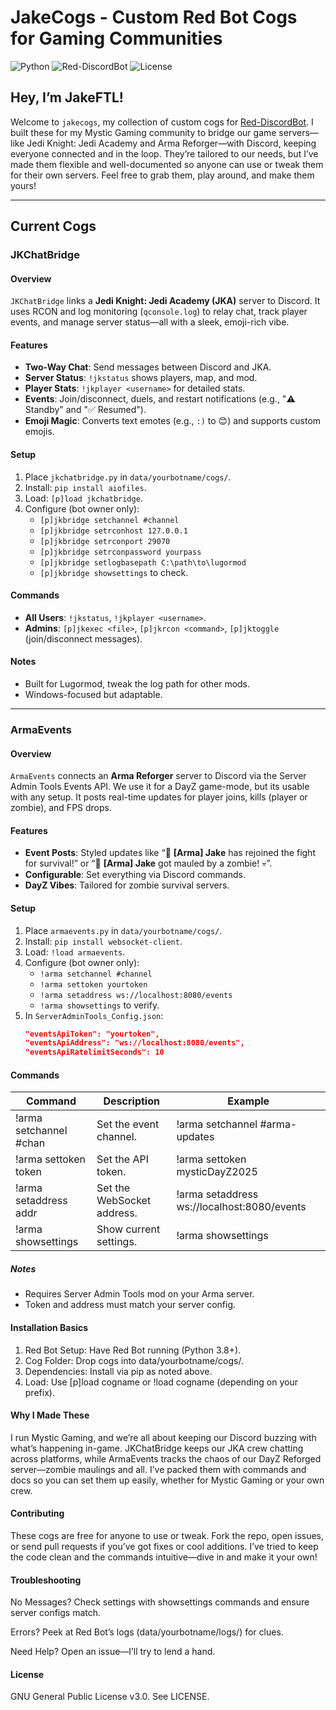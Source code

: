 # JakeCogs - Custom Red Bot Cogs for Gaming Communities

![Python](https://img.shields.io/badge/Python-3.8+-blue.svg)
![Red-DiscordBot](https://img.shields.io/badge/Red%20Bot-3.5+-red.svg)
![License](https://img.shields.io/badge/License-GPL%20v3-blue.svg)

## Hey, I’m JakeFTL!

Welcome to `jakecogs`, my collection of custom cogs for [Red-DiscordBot](https://github.com/Cog-Creators/Red-DiscordBot). I built these for my Mystic Gaming community to bridge our game servers—like Jedi Knight: Jedi Academy and Arma Reforger—with Discord, keeping everyone connected and in the loop. They’re tailored to our needs, but I’ve made them flexible and well-documented so anyone can use or tweak them for their own servers. Feel free to grab them, play around, and make them yours!

---

## Current Cogs

### JKChatBridge
#### Overview
`JKChatBridge` links a **Jedi Knight: Jedi Academy (JKA)** server to Discord. It uses RCON and log monitoring (`qconsole.log`) to relay chat, track player events, and manage server status—all with a sleek, emoji-rich vibe.

#### Features
- **Two-Way Chat**: Send messages between Discord and JKA.
- **Server Status**: `!jkstatus` shows players, map, and mod.
- **Player Stats**: `!jkplayer <username>` for detailed stats.
- **Events**: Join/disconnect, duels, and restart notifications (e.g., "⚠️ Standby" and "✅ Resumed").
- **Emoji Magic**: Converts text emotes (e.g., `:)` to 😊) and supports custom emojis.

#### Setup
1. Place `jkchatbridge.py` in `data/yourbotname/cogs/`.
2. Install: `pip install aiofiles`.
3. Load: `[p]load jkchatbridge`.
4. Configure (bot owner only):
   - `[p]jkbridge setchannel #channel`
   - `[p]jkbridge setrconhost 127.0.0.1`
   - `[p]jkbridge setrconport 29070`
   - `[p]jkbridge setrconpassword yourpass`
   - `[p]jkbridge setlogbasepath C:\path\to\lugormod`
   - `[p]jkbridge showsettings` to check.

#### Commands
- **All Users**: `!jkstatus`, `!jkplayer <username>`.
- **Admins**: `[p]jkexec <file>`, `[p]jkrcon <command>`, `[p]jktoggle` (join/disconnect messages).

#### Notes
- Built for Lugormod, tweak the log path for other mods.
- Windows-focused but adaptable.

---

### ArmaEvents
#### Overview
`ArmaEvents` connects an **Arma Reforger** server to Discord via the Server Admin Tools Events API. We use it for a DayZ game-mode, but its usable with any setup. It posts real-time updates for player joins, kills (player or zombie), and FPS drops.

#### Features
- **Event Posts**: Styled updates like “🧍 **[Arma] Jake** has rejoined the fight for survival!” or “🧟 **[Arma] Jake** got mauled by a zombie! 💀”.
- **Configurable**: Set everything via Discord commands.
- **DayZ Vibes**: Tailored for zombie survival servers.

#### Setup
1. Place `armaevents.py` in `data/yourbotname/cogs/`.
2. Install: `pip install websocket-client`.
3. Load: `!load armaevents`.
4. Configure (bot owner only):
   - `!arma setchannel #channel`
   - `!arma settoken yourtoken`
   - `!arma setaddress ws://localhost:8080/events`
   - `!arma showsettings` to verify.
5. In `ServerAdminTools_Config.json`:
   ```json
   "eventsApiToken": "yourtoken",
   "eventsApiAddress": "ws://localhost:8080/events",
   "eventsApiRatelimitSeconds": 10

#### Commands
| Command                  | Description                                   | Example                                     |
|--------------------------|-----------------------------------------------|---------------------------------------------|
| !arma setchannel #chan   | Set the event channel.                        | !arma setchannel #arma-updates              |
| !arma settoken token     | Set the API token.                            | !arma settoken mysticDayZ2025               |
| !arma setaddress addr    | Set the WebSocket address.                    | !arma setaddress ws://localhost:8080/events |
| !arma showsettings       | Show current settings.                        | !arma showsettings                          |

##### Notes
- Requires Server Admin Tools mod on your Arma server.
- Token and address must match your server config.

#### Installation Basics
1. Red Bot Setup: Have Red Bot running (Python 3.8+).
2. Cog Folder: Drop cogs into data/yourbotname/cogs/.
3. Dependencies: Install via pip as noted above.
4. Load: Use [p]load cogname or !load cogname (depending on your prefix).

#### Why I Made These
I run Mystic Gaming, and we’re all about keeping our Discord buzzing with what’s happening in-game. JKChatBridge keeps our JKA crew chatting across platforms, while ArmaEvents tracks the chaos of our DayZ Reforged server—zombie maulings and all. I’ve packed them with commands and docs so you can set them up easily, whether for Mystic Gaming or your own crew.

#### Contributing
These cogs are free for anyone to use or tweak. Fork the repo, open issues, or send pull requests if you’ve got fixes or cool additions. I’ve tried to keep the code clean and the commands intuitive—dive in and make it your own!

#### Troubleshooting
No Messages? Check settings with showsettings commands and ensure server configs match.

Errors? Peek at Red Bot’s logs (data/yourbotname/logs/) for clues.

Need Help? Open an issue—I’ll try to lend a hand.

#### License
GNU General Public License v3.0. See LICENSE.